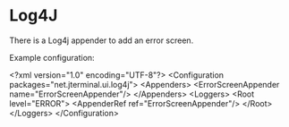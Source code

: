 # Log4J

There is a Log4j appender to add an error screen.

Example configuration:

<code-block lang="xml">
&lt;?xml version=&quot;1.0&quot; encoding=&quot;UTF-8&quot;?&gt;
&lt;Configuration packages=&quot;net.jterminal.ui.log4j&quot;&gt;
  &lt;Appenders&gt;
    &lt;ErrorScreenAppender name=&quot;ErrorScreenAppender&quot;/&gt;
  &lt;/Appenders&gt;
  &lt;Loggers&gt;
    &lt;Root level=&quot;ERROR&quot;&gt;
      &lt;AppenderRef ref=&quot;ErrorScreenAppender&quot;/&gt;
    &lt;/Root&gt;
  &lt;/Loggers&gt;
&lt;/Configuration&gt;
</code-block>